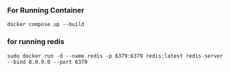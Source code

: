 ### For Running Container

```
docker compose up --build
```

### for running redis

```
sudo docker run -d --name redis -p 6379:6379 redis:latest redis-server --bind 0.0.0.0 --port 6379
```
